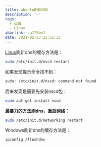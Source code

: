 ```yaml
---
title: ubuntu刷新DNS
description: '-'
tags:
  - 运维
  - Linux
abbrlink: ca173be1
date: 2021-02-23 21:51:33
---
```




[Linux](http://lib.csdn.net/base/linux)刷新dns的缓存方法是：

```bash
sudo /etc/init.d/nscd restart
```

如果发现提示命令找不到：

```bash
sudo: /etc/init.d/nscd: command not found
```

后来发现是需要先安装nscd包：

```bash
sudo apt-get install nscd
```

**最暴力的方法刷dns，重启网络：**

```bash
sudo /etc/init.d/networking restart
```



Windows刷新dns的缓存方法是：

```bash
ipconfig /flushdns
```

